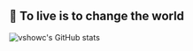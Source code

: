 ## 🎉 To live is to change the world
![vshowc's GitHub stats](https://github-readme-stats.vercel.app/api?username=vshowc&count_private=true&show_icons=true&hide_title=true)
